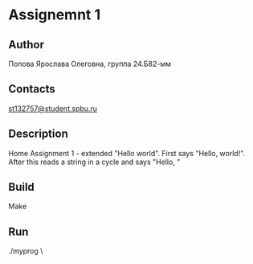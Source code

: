 # Assignemnt 1
## Author
Попова Ярослава Олеговна, группа 24.Б82-мм
## Contacts
st132757@student.spbu.ru
## Description
Home Assignment 1 - extended "Hello world". First says "Hello, world!". After this reads a string in a cycle and says "Hello, <string>" 
## Build 
 Make
## Run
 ./myprog \

